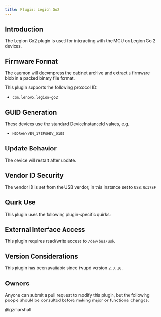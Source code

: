 ```yaml
---
title: Plugin: Legion Go2
---
```


## Introduction

The Legion Go2 plugin is used for interacting with the MCU on Legion Go 2 devices.

## Firmware Format

The daemon will decompress the cabinet archive and extract a firmware blob in
a packed binary file format.

This plugin supports the following protocol ID:

* `com.lenovo.legion-go2`

## GUID Generation

These devices use the standard DeviceInstanceId values, e.g.

* `HIDRAW\VEN_17EF&DEV_61EB`

## Update Behavior

The device will restart after update.

## Vendor ID Security

The vendor ID is set from the USB vendor, in this instance set to `USB:0x17EF`

## Quirk Use

This plugin uses the following plugin-specific quirks:

## External Interface Access

This plugin requires read/write access to `/dev/bus/usb`.

## Version Considerations

This plugin has been available since fwupd version `2.0.18`.

## Owners

Anyone can submit a pull request to modify this plugin, but the following people should be
consulted before making major or functional changes:

@gzmarshall
